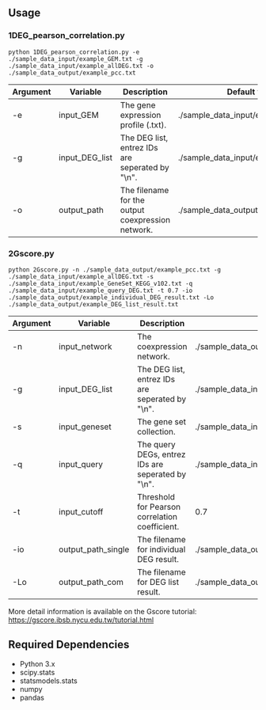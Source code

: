 ## Usage
### 1DEG_pearson_correlation.py
```shell
python 1DEG_pearson_correlation.py -e ./sample_data_input/example_GEM.txt -g ./sample_data_input/example_allDEG.txt -o ./sample_data_output/example_pcc.txt
```
Argument | Variable | Description | Default value
------------ | ------------- | ------------- | -------------
-e | input_GEM | The gene expression profile (.txt). | ./sample_data_input/example_GEM.txt
-g | input_DEG_list | The DEG list, entrez IDs are seperated by "\n". | ./sample_data_input/example_allDEG.txt
-o | output_path | The filename for the output coexpression network. | ./sample_data_output/example_pcc.txt

### 2Gscore.py
```shell
python 2Gscore.py -n ./sample_data_output/example_pcc.txt -g ./sample_data_input/example_allDEG.txt -s ./sample_data_input/example_GeneSet_KEGG_v102.txt -q ./sample_data_input/example_query_DEG.txt -t 0.7 -io ./sample_data_output/example_individual_DEG_result.txt -Lo ./sample_data_output/example_DEG_list_result.txt
```
Argument | Variable | Description | Default value
------------ | ------------- | ------------- | -------------
-n | input_network | The coexpression network. | ./sample_data_output/example_pcc.txt
-g | input_DEG_list | The DEG list, entrez IDs are seperated by "\n". | ./sample_data_input/example_allDEG.txt
-s | input_geneset | The gene set collection. | ./sample_data_input/example_GeneSet_KEGG_v102.txt
-q | input_query | The query DEGs, entrez IDs are seperated by "\n". | ./sample_data_input/example_query_DEG.txt
-t | input_cutoff | Threshold for Pearson correlation coefficient. | 0.7
-io | output_path_single | The filename for individual DEG result. | ./sample_data_output/example_individual_DEG_result.txt
-Lo | output_path_com | The filename for DEG list result. | ./sample_data_output/example_DEG_list_result.txt

More detail information is available on the Gscore tutorial: https://gscore.ibsb.nycu.edu.tw/tutorial.html

## Required Dependencies

* Python 3.x
* scipy.stats
* statsmodels.stats
* numpy
* pandas
